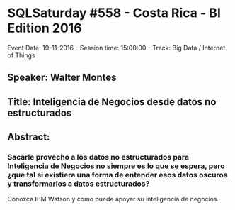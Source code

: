 # SQLSaturday #558 - Costa Rica - BI Edition 2016
Event Date: 19-11-2016 - Session time: 15:00:00 - Track: Big Data / Internet of Things
## Speaker: Walter Montes
## Title: Inteligencia de Negocios desde datos no estructurados
## Abstract:
### Sacarle provecho a los datos no estructurados para Inteligencia de Negocios no siempre es lo que se espera, pero ¿qué tal si existiera una forma de entender esos datos oscuros y transformarlos a datos estructurados?
Conozca IBM Watson y como puede apoyar su inteligencia de negocios.
